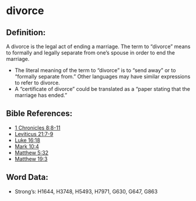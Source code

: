 # divorce

## Definition:

A divorce is the legal act of ending a marriage. The term to “divorce” means to formally and legally separate from one’s spouse in order to end the marriage.

* The literal meaning of the term to “divorce” is to “send away” or to “formally separate from.” Other languages may have similar expressions to refer to divorce.
* A “certificate of divorce” could be translated as a “paper stating that the marriage has ended.”

## Bible References:

* [1 Chronicles 8:8-11](rc://en/tn/help/1ch/08/08)
* [Leviticus 21:7-9](rc://en/tn/help/lev/21/07)
* [Luke 16:18](rc://en/tn/help/luk/16/18)
* [Mark 10:4](rc://en/tn/help/mrk/10/04)
* [Matthew 5:32](rc://en/tn/help/mat/05/32)
* [Matthew 19:3](rc://en/tn/help/mat/19/03)

## Word Data:

* Strong’s: H1644, H3748, H5493, H7971, G630, G647, G863
